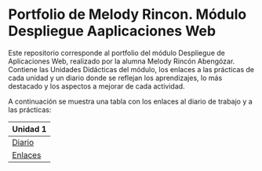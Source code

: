 # Portfolio de Melody Rincon. Módulo Despliegue Aaplicaciones Web
Este repositorio corresponde al portfolio del módulo Despliegue de Aplicaciones Web, realizado por la alumna Melody Rincón Abengózar. Contiene las Unidades Didácticas del módulo, los enlaces a las prácticas de cada unidad y un diario donde se reflejan los aprendizajes, lo más destacado y los aspectos a mejorar de cada actividad.

A continuación se muestra una tabla con los enlaces al diario de trabajo y a las prácticas:

| Unidad 1                       |                                                                 
| -----------------------------  |
|[Diario](https://github.com/melrnc/Portfolio_MelodyRincon_DAW/blob/main/UD1%3A%20Github%20y%20MarkDown%20/diario_UD1.md)  |
|[Enlaces](https://github.com/melrnc/Portfolio_MelodyRincon_DAW/blob/main/UD1%3A%20Github%20y%20MarkDown%20/enlaces_UD1.md) |
